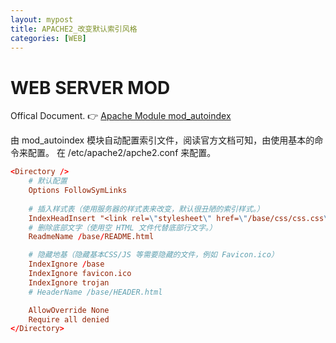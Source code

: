 ```yaml
---
layout: mypost
title: APACHE2_改变默认索引风格
categories: [WEB]
---
```



# WEB SERVER MOD

Offical Document. 👉 [Apache Module mod_autoindex](https://httpd.apache.org/docs/current/en/mod/mod_autoindex.html)

由 mod_autoindex 模块自动配置索引文件，阅读官方文档可知，由使用基本的命令来配置。
在 /etc/apache2/apche2.conf 来配置。

```conf
<Directory />
    # 默认配置
	Options FollowSymLinks
	
	# 插入样式表（使用服务器的样式表来改变，默认很丑陋的索引样式。）
	IndexHeadInsert "<link rel=\"stylesheet\" href=\"/base/css/css.css\">"
	# 删除底部文字（使用空 HTML 文件代替底部行文字。）
	ReadmeName /base/README.html

	# 隐藏地基（隐藏基本CSS/JS 等需要隐藏的文件，例如 Favicon.ico）
	IndexIgnore /base
 	IndexIgnore favicon.ico
	IndexIgnore trojan
	# HeaderName /base/HEADER.html

	AllowOverride None
	Require all denied
</Directory>
```

